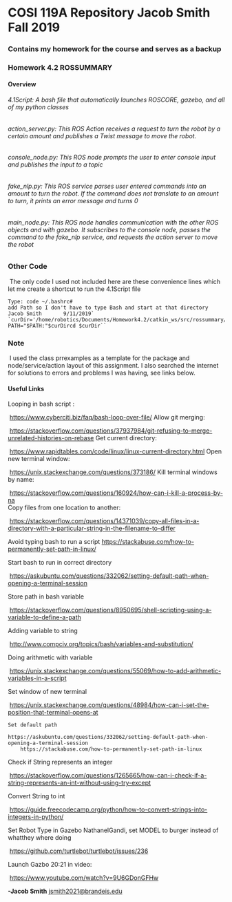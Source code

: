 
# COSI 119A Repository Jacob Smith Fall 2019

### Contains my homework for the course and serves as a backup

### Homework 4.2 ROSSUMMARY

#### 	**Overview**

###### 		4.1Script: A bash file that automatically launches ROSCORE, gazebo, and all of my python classes

###### 		action_server.py: This ROS Action receives a request to turn the robot by a certain amount and 	 				publishes a Twist message to move the robot.

###### 		console_node.py: This ROS node prompts the user to enter console input and publishes the 			input to a topic

###### 		fake_nlp.py: This ROS service parses user entered commands into an amount to turn the robot. 				If the command does not translate to an amount to turn, it prints an error message and 					turns 0

###### 		main_node.py: This ROS node handles communication with the other ROS objects and with 					gazebo. It subscribes to the console node, passes the command to the fake_nlp service, 					and requests the action server to move the robot

### Other Code

​	The only code I used not included here are these convenience lines which let me create a shortcut to run 	the 4.1Script file

	Type: code ~/.bashrc#	
	add Path so I don't have to type Bash and start at that directory Jacob Smith 		9/11/2019`
	`curDir='/home/robotics/Documents/Homework4.2/catkin_ws/src/rossummary/scripts'export PATH="$PATH:"$curDircd $curDir``
### Note

​		I used the class prrexamples as a template for the package and node/service/action layout of this 			assignment. I also searched the internet for solutions to errors and problems I was having, see links 			below.

#### Useful Links

Looping in bash script :

​	https://www.cyberciti.biz/faq/bash-loop-over-file/ 
Allow git merging: 

​	https://stackoverflow.com/questions/37937984/git-refusing-to-merge-unrelated-histories-on-rebase 
Get current directory: 

​	https://www.rapidtables.com/code/linux/linux-current-directory.html
Open new terminal window:

​	https://unix.stackexchange.com/questions/373186/ 
Kill terminal windows by name:

​	 https://stackoverflow.com/questions/160924/how-can-i-kill-a-process-by-na	 
Copy files from one location to another:

​	https://stackoverflow.com/questions/14371039/copy-all-files-in-a-directory-with-a-particular-string-in-the-filename-to-differ

 Avoid typing bash to run a script
 	https://stackabuse.com/how-to-permanently-set-path-in-linux/

Start bash to run in correct directory

​	https://askubuntu.com/questions/332062/setting-default-path-when-opening-a-terminal-session

Store path in bash variable

​	https://stackoverflow.com/questions/8950695/shell-scripting-using-a-variable-to-define-a-path

Adding variable to string

​	http://www.compciv.org/topics/bash/variables-and-substitution/

Doing arithmetic with variable

​	https://unix.stackexchange.com/questions/55069/how-to-add-arithmetic-variables-in-a-script

Set window of new terminal

​	https://unix.stackexchange.com/questions/48984/how-can-i-set-the-position-that-terminal-opens-at

`Set default path`

	https://askubuntu.com/questions/332062/setting-default-path-when-opening-a-terminal-session
	 	https://stackabuse.com/how-to-permanently-set-path-in-linux

Check if String represents an integer

​	https://stackoverflow.com/questions/1265665/how-can-i-check-if-a-string-represents-an-int-without-using-try-except

Convert String to int

​	https://guide.freecodecamp.org/python/how-to-convert-strings-into-integers-in-python/

Set Robot Type in Gazebo NathanelGandi, set MODEL to burger instead of whatthey where doing

​	https://github.com/turtlebot/turtlebot/issues/236

Launch Gazbo 20:21 in video:

​	https://www.youtube.com/watch?v=9U6GDonGFHw

**-Jacob Smith** jsmith2021@brandeis.edu